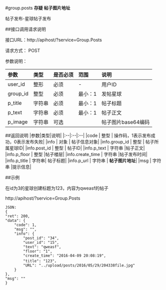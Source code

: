 #group.posts  **存疑** **帖子图片地址**

帖子发布-星球帖子发布

##接口调用请求说明

接口URL：http://apihost/?service=Group.Posts

请求方式： POST

参数说明：

|参数|类型|是否必须|范围|说明|
|:--|:--|:--|:--|:--|
|user_id|整形|必须|-|用户ID|
|group_id  | 整型  | 必须   |               最小：1  |  发帖星球|
|p_title          | 字符串 |必须   |               最小：1  |   帖子标题|
|p_text           | 字符串| 必须  |                最小：1 |  帖子正文|
|p_image|字符串|可选||帖子图片base64编码|

##返回说明
|参数|类型|说明|
|:--|:--|:--|
|code               | 整型 | 操作码，1表示发布成功，0表示发布失败|
|info               | 对象 | 帖子信息对象|
|info.group_id | 整型 | 帖子所属星球ID|
|info.post_id | 整型 | 帖子ID|
|info.p_text         |  字符串 |帖子正文|
|info.p_floor        |  整型  |帖子楼层|
|info.create_time    | 字符串 |帖子发布时间|
|info.p_title         | 字符串| 帖子标题|
|info.p_url | 字符串  | **帖子图片地址**|
|msg               |  字符串 |提示信息|

##示例

在id为3的星球创建标题为123，内容为qweasf的帖子

http://apihost/?service=Group.Posts

    JSON:
    {
    "ret": 200,
    "data": {
        "code": 1,
        "msg": "",
        "info": {
            "post_id": "34",
            "user_id": "15",
            "text": "qweasf",
            "floor": "1",
            "create_time": "2016-04-09 20:08:19",
            "title": "123"，
            "URL": "../upload/posts/2016/05/29/204338file.jpg"
        }
    },
    "msg": ""
    }
